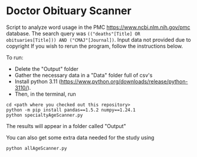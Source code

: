 # Doctor Obituary Scanner
Script to analyze word usage in the PMC https://www.ncbi.nlm.nih.gov/pmc database. The search query was ```(("deaths"[Title] OR obituaries[Title])) AND ("CMAJ"[Journal])```. 
Input data not provided due to copyright
If you wish to rerun the program, follow the instructions below.

To run:
- Delete the "Output" folder
- Gather the necessary data in a "Data" folder full of csv's
- Install python 3.11 (https://www.python.org/downloads/release/python-3110/). 
- Then, in the terminal, run
```
cd <path where you checked out this repository>
python -m pip install pandas==1.5.2 numpy==1.24.1
python specialtyAgeScanner.py
```
The results will appear in a folder called "Output"

You can also get some extra data needed for the study using
```
python allAgeScanner.py
```

